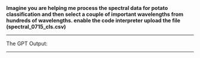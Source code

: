 <b>
Imagine you are helping me process the spectral data for potato classification and then select a couple of important wavelengths from hundreds of wavelengths. 
enable the code interpreter
upload the file (spectral_0715_cls.csv)
</b>

---
The GPT Output:


---
